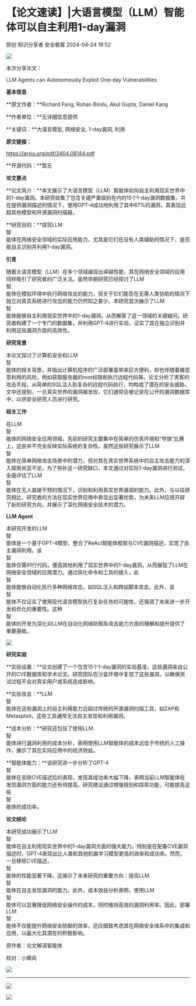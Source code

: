 #  【论文速读】|大语言模型（LLM）智能体可以自主利用1-day漏洞   
原创 知识分享者  安全极客   2024-04-24 18:52  
  
![](https://mmbiz.qpic.cn/mmbiz_jpg/vWuBpewLia8QnnD31IwPBrSKf17icRKpDUvcHfLa8rlE0mAfF2ARoSfPeicoyHaAVEbR7vweXNdicr6Rs1Y8kCiaHLg/640?wx_fmt=jpeg&from=appmsg "")  
  
本次分享论文：  
  
LLM Agents can Autonomously Exploit One-day Vulnerabilities  
  
**基本信息**  
  
  
**原文作者：**Richard Fang, Rohan Bindu, Akul Gupta, Daniel Kang  
  
**作者单位：**无详细信息提供  
  
**关键词：**大语言模型, 网络安全, 1-day漏洞, 利用  
  
**原文链接：**  
  
https://arxiv.org/pdf/2404.08144.pdf  
  
**开源代码：**暂无  
  
**论文要点**  
  
  
**论文简介：**本文展示了大语言模型（LLM）智能体如何自主利用现实世界中的1-day漏洞。本研究收集了包含关键严重级别在内的15个1-day漏洞数据集，并在提供漏洞描述的情况下，使用GPT-4成功地利用了其中87%的漏洞，其表现远超其他模型和开源漏洞扫描器。  
  
**研究目的：**探究LLM  
智  
能体在网络安全领域的实际应用能力，尤其是它们在没有人类辅助的情况下，是否能自主识别并利用1-day漏洞。  
  
**引言**  
  
  
随着大语言模型（LLM）在多个领域展现出卓越性能，其在网络安全领域的应用同样吸引了研究者的广泛关注。虽然早期研究已经探讨了LLM  
智  
能体在模拟环境中执行网络攻击的能力，但关于它们能否在无需人类协助的情况下独立对真实系统进行攻击的能力仍然知之甚少。本研究首次展示了LLM  
智  
能体能够自主利用现实世界中的1-day漏洞，从而解答了这一领域的关键疑问。研究者构建了一个专门的数据集，并利用GPT-4进行实验，证实了其在独立识别并利用这些漏洞方面的高效性。  
  
**研究背景**  
  
  
本论文探讨了计算机安全和LLM  
智  
能体的相关背景，并指出计算机程序的广泛部署虽带来巨大便利，却也伴随着被恶意利用的风险，例如获取服务器的root权限和执行远程代码等。论文分析了黑客的攻击手段，从简单的SQL注入到复杂的远程代码执行，均构成了潜在的安全威胁。文中还提到，一旦真实世界的漏洞被发现，它们通常会被记录在公开的漏洞数据库中，以供安全研究人员进行研究。  
  
**相关工作**  
  
  
在LLM  
智  
能体的网络安全应用领域，先前的研究主要集中在简单的仿真环境和“夺旗”比赛上，这些并不完全反映实际系统的复杂性。虽然这些研究展示了LLM  
智  
能体在简单网络攻击场景中的潜力，但对其在真实世界系统中的自主攻击能力的深入探索尚显不足。为了弥补这一研究缺口，本文通过对实际1-day漏洞进行测试，全面评估了LLM  
智  
能体在无人直接干预的情况下，识别和利用真实世界漏洞的能力。此外，与以往研究相比，研究者的方法在现实世界应用中表现出显著优势，为未来LLM应用开辟了新的研究方向，并展示了深化网络安全技术的潜力。  
  
**LLM Agent**  
  
  
本研究开发的LLM  
智  
能体是一个基于GPT-4模型，整合了ReAct智能体框架与CVE漏洞描述，实现了自主漏洞利用。该  
智  
能体仅需91行代码，便高效地利用了现实世界中的1-day漏洞，从而展现了LLM在网络安全领域的应用潜力。通过简化命令和工具的接入，此  
智  
能体能够自动化执行多种网络攻击，如SQL注入和跨站脚本攻击。此外，该  
智  
能体不仅证实了使用现代语言模型执行复杂任务的可能性，还强调了未来进一步开发和优化的重要性。这种  
智  
能体的开发为深化对LLM在自动化网络防御及攻击能力方面的理解和提升提供了重要基础。  
  
![](https://mmbiz.qpic.cn/mmbiz_jpg/vWuBpewLia8Tcibr2SJ8Ffqg9ABUQO79rYG2rplQmopgThjianxsz20WdGXS2CkPIvib5Wg8zkXdWCwEtTg15jLLMw/640?wx_fmt=jpeg&from=appmsg "")  
  
**研究实验**  
  
  
**实验设置：**论文创建了一个包含15个1-day漏洞的实验基准，这些漏洞来自公开的CVE数据库和学术论文。研究团队在沙盒环境中复现了这些漏洞，以确保测试过程不会对真实用户或系统造成影响。  
  
**实验攻击：**LLM  
智  
能体在这些漏洞上的自主利用能力远超过传统的开源漏洞扫描工具，如ZAP和Metasploit，这些工具通常无法自主发现和利用漏洞。  
  
**成本分析：**研究还包括了使用LLM  
智  
能体进行漏洞利用的成本分析，表明使用LLM智能体的成本远低于传统的人工操作，展示了其在实际应用中的经济效益。  
  
**智能体能力：**该研究进一步分析了GPT-4  
智  
能体在去除CVE描述后的表现，发现其成功率大幅下降，表明当前LLM智能体在发现漏洞方面的能力还有待提高。研究建议通过增强规划和探索功能，可能提高这些  
智  
能体的成功率。  
  
**论文结论**  
  
  
本研究成功展示了LLM  
智  
能体在自主利用现实世界中的1-day漏洞方面的强大能力。特别是在配备CVE漏洞描述时，GPT-4表现出比人类和其他机器学习模型更高的效率和成功率。然而，一旦移除CVE描述，  
智  
能体的性能显著下降，这揭示了未来研究的重要方向：提高LLM  
智  
能体在自主发现漏洞的能力。此外，成本效益分析表明，使用LLM  
智  
能体可以显著降低网络安全操作的成本，同时维持高效的漏洞利用率。因此，部署LLM  
智  
能体不仅能提升网络安全防御的效率，还应细致考虑其在网络安全体系中的集成和应用，以最大化其潜在的积极影响。  
  
原作者：论文解读智能体  
  
校对：小椰风  
  
![](https://mmbiz.qpic.cn/mmbiz_jpg/vWuBpewLia8QUiaoVSRUj5mYbjUmJD851ZfeHK53vb8AhFcQrc6BkgibD9wibwGCcAaXI6r1yl5fRiaE5FH6cywPq7w/640?wx_fmt=other&from=appmsg&wxfrom=5&wx_lazy=1&wx_co=1&tp=webp "")  
  
****  
![](https://mmbiz.qpic.cn/mmbiz_gif/D9wGKNiaQYpx7bvaHqVZibq0ogu5pckjQMepnZgmhgM01uFQsoFz5QDDE0iapRkuUumSGfk8Dz7mjnbvibwPk7jISg/640?wx_fmt=gif&wxfrom=5&wx_lazy=1&tp=webp "")  
  
  
![](https://mmbiz.qpic.cn/mmbiz_jpg/vWuBpewLia8TJEwkcn2XjMSfUe9LTbIRaIZ39RRQt0W4lIyvs88aaGrmAH8A8yxaYiaTRUkYIRNsYWo2siaqWflGQ/640?wx_fmt=other&from=appmsg&wxfrom=5&wx_lazy=1&wx_co=1&tp=webp "")  
  
